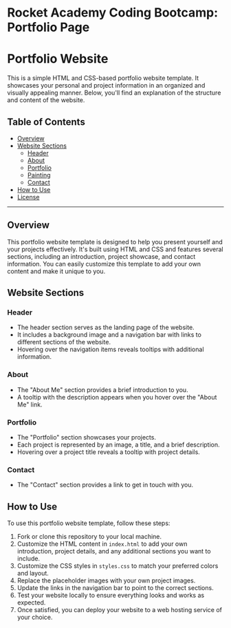 # Rocket Academy Coding Bootcamp: Portfolio Page
# Portfolio Website

This is a simple HTML and CSS-based portfolio website template. It showcases your personal and project information in an organized and visually appealing manner. Below, you'll find an explanation of the structure and content of the website.

## Table of Contents
- [Overview](#overview)
- [Website Sections](#website-sections)
  - [Header](#header)
  - [About](#about)
  - [Portfolio](#portfolio)
  - [Painting](#painting)
  - [Contact](#contact)
- [How to Use](#how-to-use)
- [License](#license)

---

## Overview

This portfolio website template is designed to help you present yourself and your projects effectively. It's built using HTML and CSS and features several sections, including an introduction, project showcase, and contact information. You can easily customize this template to add your own content and make it unique to you.

## Website Sections

### Header

- The header section serves as the landing page of the website.
- It includes a background image and a navigation bar with links to different sections of the website.
- Hovering over the navigation items reveals tooltips with additional information.

### About

- The "About Me" section provides a brief introduction to you.
- A tooltip with the description appears when you hover over the "About Me" link.

### Portfolio

- The "Portfolio" section showcases your projects.
- Each project is represented by an image, a title, and a brief description.
- Hovering over a project title reveals a tooltip with project details.

### Contact

- The "Contact" section provides a link to get in touch with you.

## How to Use

To use this portfolio website template, follow these steps:

1. Fork or clone this repository to your local machine.
2. Customize the HTML content in `index.html` to add your own introduction, project details, and any additional sections you want to include.
3. Customize the CSS styles in `styles.css` to match your preferred colors and layout.
4. Replace the placeholder images with your own project images.
5. Update the links in the navigation bar to point to the correct sections.
6. Test your website locally to ensure everything looks and works as expected.
7. Once satisfied, you can deploy your website to a web hosting service of your choice.

